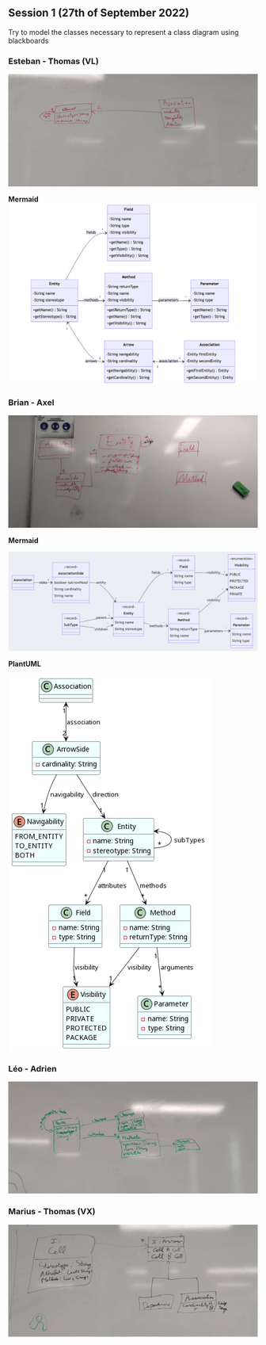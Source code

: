 ## Session 1 (27th of September 2022)

Try to model the classes necessary to represent a class diagram using blackboards

### Esteban - Thomas (VL)

![class diagram](images/pereira_velu_class_diagram.jpg)

**Mermaid**
![mermaid class diagram](images/pereira_velu_class_diagram_mermaid.png)

### Brian - Axel

![class diagram](images/brian_axel_class_diagram.jpg)

**Mermaid**

![mermaid class diagram](images/brian_axel_mermaid.png)

**PlantUML**

![PlantUML class diagram](images/BELIN_BABILLON_planUML.png)

### Léo - Adrien
![class diagram](images/leo_adrien_class_diagram.jpg)

### Marius - Thomas (VX)
![class diagram](images/vexiau-donne_class_diagram.jpg)
